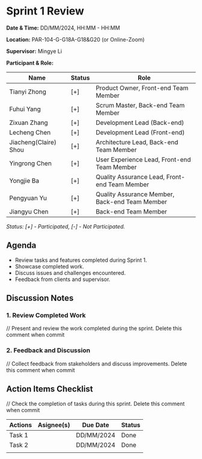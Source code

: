 # Sprint 1 Review

**Date & Time:** DD/MM/2024, HH:MM - HH:MM  

**Location:** PAR-104-G-G18A-G18&G20 (or Online-Zoom)

**Supervisor:** Mingye Li  

**Participant & Role:** 

| Name | Status | Role |
|------|---|----------|
| Tianyi Zhong | [+]| Product Owner, Front-end Team Member |
| Fuhui Yang | [+] | Scrum Master, Back-end Team Member  |
| Zixuan Zhang | [+] | Development Lead (Back-end)  |
| Lecheng Chen | [+] | Development Lead (Front-end)   |
| Jiacheng(Claire) Shou | [+] | Architecture Lead, Back-end Team Member |
| Yingrong Chen | [+] | User Experience Lead, Front-end Team Member |
| Yongjie Ba | [+] | Quality Assurance Lead, Front-end Team Member |
| Pengyuan Yu | [+] | Quality Assurance Member, Back-end Team Member |
| Jiangyu Chen | [+] | Back-end Team Member |
  
*Status: [+] - Participated, [-] - Not Participated.*  


## Agenda

- Review tasks and features completed during Sprint 1.
- Showcase completed work.
- Discuss issues and challenges encountered.
- Feedback from clients and supervisor.


## Discussion Notes

### 1. Review Completed Work
// Present and review the work completed during the sprint. Delete this comment when commit 

### 2. Feedback and Discussion
// Collect feedback from stakeholders and discuss improvements. Delete this comment when commit


## Action Items Checklist
// Check the completion of tasks during this sprint. Delete this comment when commit  

|Actions|Asignee(s)|Due Date|Status|
|-|-|-|-|
| Task 1 | |DD/MM/2024|Done|
| Task 2 | |DD/MM/2024|Done|
|  |  |  |
